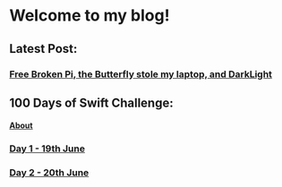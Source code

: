 # Welcome to my blog!

## Latest Post:
### [Free Broken Pi, the Butterfly stole my laptop, and DarkLight](https://noahthedev.xyz/blog/2020/06/04/free-broken-pi-the-butterfly-stole-my-laptop-and-darklight)

## 100 Days of Swift Challenge:
#### [About](https://noahthedev.xyz/blog/100swift/about)
### [Day 1 - 19th June](https://noahthedev.xyz/blog/100swift/06/19/day1)
### [Day 2 - 20th June](https://noahthedev.xyz/blog/100swift/06/19/day2)
